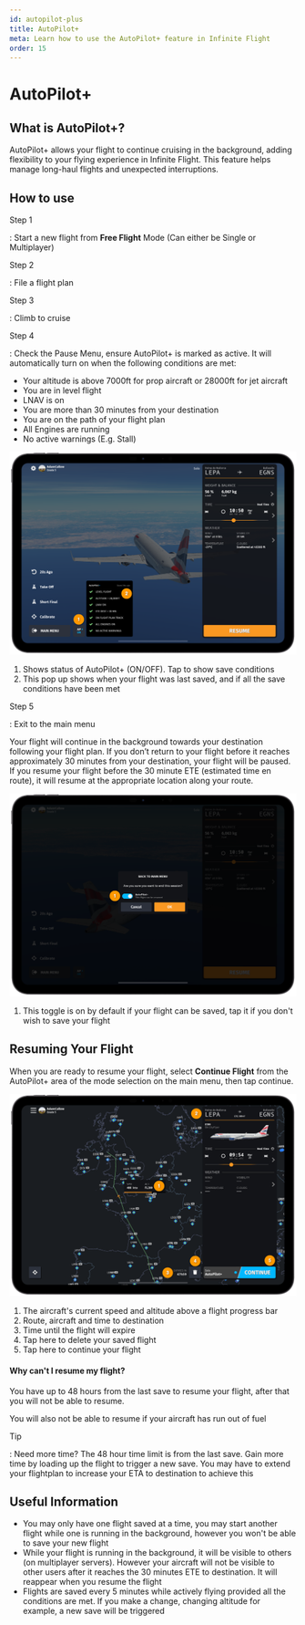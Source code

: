 ```yaml
---
id: autopilot-plus
title: AutoPilot+
meta: Learn how to use the AutoPilot+ feature in Infinite Flight
order: 15
---
```


# AutoPilot+



## What is AutoPilot+?

AutoPilot+ allows your flight to continue cruising in the background, adding flexibility to your flying experience in Infinite Flight. This feature helps manage long-haul flights and unexpected interruptions.

## How to use

Step 1

: Start a new flight from **Free Flight** Mode (Can either be Single or Multiplayer)


Step 2

: File a flight plan

Step 3 

: Climb to cruise

Step 4

: Check the Pause Menu, ensure AutoPilot+ is marked as active. It will automatically turn on when the following conditions are met:

- Your altitude is above 7000ft for prop aircraft or 28000ft for jet aircraft
- You are in level flight
- LNAV is on
- You are more than 30 minutes from your destination
- You are on the path of your flight plan
- All Engines are running
- No active warnings (E.g. Stall)

![AutoPilot+ Pause Menu](_images/manual/frames/autopilot-plus1.png)

1. Shows status of AutoPilot+ (ON/OFF). Tap to show save conditions 
2. This pop up shows when your flight was last saved, and if all the save conditions have been met

Step 5

: Exit to the main menu


Your flight will continue in the background towards your destination following your flight plan. If you don’t return to your flight before it reaches approximately 30 minutes from your destination, your flight will be paused. If you resume your flight before the 30 minute ETE (estimated time en route), it will resume at the appropriate location along your route.

![AutoPilot+ Exit Flight Page](_images/manual/frames/autopilot-plus2.png)

1. This toggle is on by default if your flight can be saved, tap it if you don't wish to save your flight


## Resuming Your Flight

When you are ready to resume your flight, select **Continue Flight** from the AutoPilot+ area of the mode selection on the main menu, then tap continue.

![AutoPilot+ Resume Page](_images/manual/frames/autopilot-plus3.png)

1. The aircraft's current speed and altitude above a flight progress bar
2. Route, aircraft and time to destination
3. Time until the flight will expire
4. Tap here to delete your saved flight
5. Tap here to continue your flight

#### Why can't I resume my flight?
You have up to 48 hours from the last save to resume your flight, after that you will not be able to resume.

You will also not be able to resume if your aircraft has run out of fuel

Tip

: Need more time? The 48 hour time limit is from the last save. Gain more time by loading up the flight to trigger a new save. You may have to extend your flightplan to increase your ETA to destination to achieve this

## Useful Information

 - You may only have one flight saved at a time, you may start another flight while one is running in the background, however you won't be able to save your new flight
 - While your flight is running in the background, it will be visible to others (on multiplayer servers). However your aircraft will not be visible to other users after it reaches the 30 minutes ETE to destination. It will reappear when you resume the flight
- Flights are saved every 5 minutes while actively flying provided all the conditions are met. If you make a change, changing altitude for example, a new save will be triggered
  

